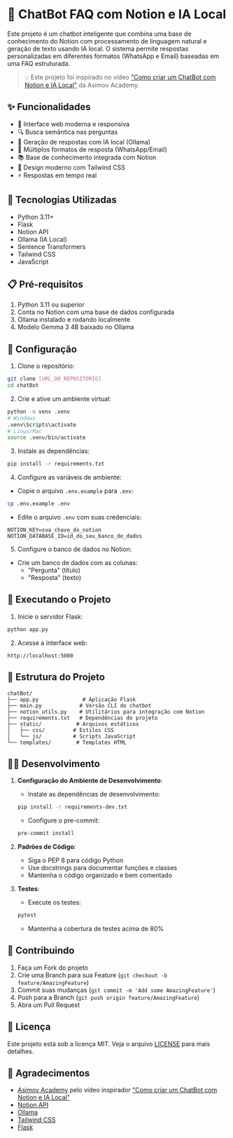 # 🤖 ChatBot FAQ com Notion e IA Local

Este projeto é um chatbot inteligente que combina uma base de conhecimento do Notion com processamento de linguagem natural e geração de texto usando IA local. O sistema permite respostas personalizadas em diferentes formatos (WhatsApp e Email) baseadas em uma FAQ estruturada.

> 💡 Este projeto foi inspirado no vídeo ["Como criar um ChatBot com Notion e IA Local"](https://www.youtube.com/watch?v=rOjusRRO1EI) da Asimov Academy.

## ✨ Funcionalidades

- 💬 Interface web moderna e responsiva
- 🔍 Busca semântica nas perguntas
- 🤖 Geração de respostas com IA local (Ollama)
- 📱 Múltiplos formatos de resposta (WhatsApp/Email)
- 📚 Base de conhecimento integrada com Notion
- 🎨 Design moderno com Tailwind CSS
- ⚡ Respostas em tempo real

## 🚀 Tecnologias Utilizadas

- Python 3.11+
- Flask
- Notion API
- Ollama (IA Local)
- Sentence Transformers
- Tailwind CSS
- JavaScript

## 📋 Pré-requisitos

1. Python 3.11 ou superior
2. Conta no Notion com uma base de dados configurada
3. Ollama instalado e rodando localmente
4. Modelo Gemma 3 4B baixado no Ollama

## 🔧 Configuração

1. Clone o repositório:
```bash
git clone [URL_DO_REPOSITÓRIO]
cd chatBot
```

2. Crie e ative um ambiente virtual:
```bash
python -m venv .venv
# Windows
.venv\Scripts\activate
# Linux/Mac
source .venv/bin/activate
```

3. Instale as dependências:
```bash
pip install -r requirements.txt
```

4. Configure as variáveis de ambiente:
- Copie o arquivo `.env.example` para `.env`:
```bash
cp .env.example .env
```
- Edite o arquivo `.env` com suas credenciais:
```
NOTION_KEY=sua_chave_do_notion
NOTION_DATABASE_ID=id_do_seu_banco_de_dados
```

5. Configure o banco de dados no Notion:
- Crie um banco de dados com as colunas:
  - "Pergunta" (título)
  - "Resposta" (texto)

## 🚀 Executando o Projeto

1. Inicie o servidor Flask:
```bash
python app.py
```

2. Acesse a interface web:
```
http://localhost:5000
```

## 📝 Estrutura do Projeto

```
chatBot/
├── app.py              # Aplicação Flask
├── main.py            # Versão CLI do chatbot
├── notion_utils.py    # Utilitários para integração com Notion
├── requirements.txt   # Dependências do projeto
├── static/           # Arquivos estáticos
│   ├── css/         # Estilos CSS
│   └── js/          # Scripts JavaScript
└── templates/        # Templates HTML
```

## 👩‍💻 Desenvolvimento

1. **Configuração do Ambiente de Desenvolvimento**:
   - Instale as dependências de desenvolvimento:
   ```bash
   pip install -r requirements-dev.txt
   ```
   - Configure o pre-commit:
   ```bash
   pre-commit install
   ```

2. **Padrões de Código**:
   - Siga o PEP 8 para código Python
   - Use docstrings para documentar funções e classes
   - Mantenha o código organizado e bem comentado

3. **Testes**:
   - Execute os testes:
   ```bash
   pytest
   ```
   - Mantenha a cobertura de testes acima de 80%

## 🤝 Contribuindo

1. Faça um Fork do projeto
2. Crie uma Branch para sua Feature (`git checkout -b feature/AmazingFeature`)
3. Commit suas mudanças (`git commit -m 'Add some AmazingFeature'`)
4. Push para a Branch (`git push origin feature/AmazingFeature`)
5. Abra um Pull Request

## 📄 Licença

Este projeto está sob a licença MIT. Veja o arquivo [LICENSE](LICENSE) para mais detalhes.

## 🙏 Agradecimentos

- [Asimov Academy](https://www.youtube.com/@AsimovAcademy) pelo vídeo inspirador ["Como criar um ChatBot com Notion e IA Local"](https://www.youtube.com/watch?v=rOjusRRO1EI)
- [Notion API](https://developers.notion.com/)
- [Ollama](https://ollama.ai/)
- [Tailwind CSS](https://tailwindcss.com/)
- [Flask](https://flask.palletsprojects.com/)
